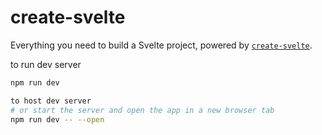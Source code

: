 # create-svelte

Everything you need to build a Svelte project, powered by [`create-svelte`](https://github.com/sveltejs/kit/tree/main/packages/create-svelte).


to run dev server
```bash
npm run dev

to host dev server
# or start the server and open the app in a new browser tab
npm run dev -- --open
```
